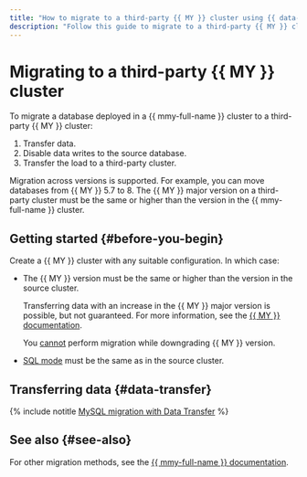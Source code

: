 ```yaml
---
title: "How to migrate to a third-party {{ MY }} cluster using {{ data-transfer-full-name }}"
description: "Follow this guide to migrate to a third-party {{ MY }} cluster."
---
```


# Migrating to a third-party {{ MY }} cluster

To migrate a database deployed in a {{ mmy-full-name }} cluster to a third-party {{ MY }} cluster:

1. Transfer data.
1. Disable data writes to the source database.
1. Transfer the load to a third-party cluster.

Migration across versions is supported. For example, you can move databases from {{ MY }} 5.7 to 8. The {{ MY }} major version on a third-party cluster must be the same or higher than the version in the {{ mmy-full-name }} cluster.

## Getting started {#before-you-begin}

Create a {{ MY }} cluster with any suitable configuration. In which case:

* The {{ MY }} version must be the same or higher than the version in the source cluster.

   Transferring data with an increase in the {{ MY }} major version is possible, but not guaranteed. For more information, see the [{{ MY }} documentation](https://dev.mysql.com/doc/refman/8.0/en/faqs-migration.html).

   You [cannot](https://dev.mysql.com/doc/refman/8.0/en/downgrading.html) perform migration while downgrading {{ MY }} version.

* [SQL mode](../../managed-mysql/concepts/settings-list.md#setting-sql-mode) must be the same as in the source cluster.

## Transferring data {#data-transfer}

{% include notitle [MySQL migration with Data Transfer](../../_tutorials/dataplatform/datatransfer/managed-mysql-to-mysql.md) %}

## See also {#see-also}

For other migration methods, see the [{{ mmy-full-name }} documentation](../../managed-mysql/tutorials/index.md).
